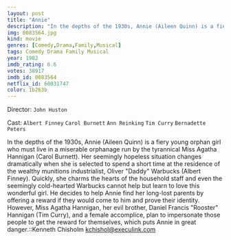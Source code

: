 ```yaml
---
layout: post
title: "Annie"
description: "In the depths of the 1930s, Annie (Aileen Quinn) is a fiery young orphan girl who must live in a miserable orphanage run by the tyrannical Miss Agatha Hannigan (Carol Burnett). Her seemingly hopeless situation changes dramatically when she is selected to spend a short time at the residence of the wealthy munitions industrialist, Oliver Daddy Warbucks (Albert Finney). Quickly, she charms the hearts of the household staff and even th.."
img: 0083564.jpg
kind: movie
genres: [Comedy,Drama,Family,Musical]
tags: Comedy Drama Family Musical 
year: 1982
imdb_rating: 6.6
votes: 38917
imdb_id: 0083564
netflix_id: 60031747
color: 1b263b
---
```

Director: `John Huston`  

Cast: `Albert Finney` `Carol Burnett` `Ann Reinking` `Tim Curry` `Bernadette Peters` 

In the depths of the 1930s, Annie (Aileen Quinn) is a fiery young orphan girl who must live in a miserable orphanage run by the tyrannical Miss Agatha Hannigan (Carol Burnett). Her seemingly hopeless situation changes dramatically when she is selected to spend a short time at the residence of the wealthy munitions industrialist, Oliver "Daddy" Warbucks (Albert Finney). Quickly, she charms the hearts of the household staff and even the seemingly cold-hearted Warbucks cannot help but learn to love this wonderful girl. He decides to help Annie find her long-lost parents by offering a reward if they would come to him and prove their identity. However, Miss Agatha Hannigan, her evil brother, Daniel Francis "Rooster" Hannigan (Tim Curry), and a female accomplice, plan to impersonate those people to get the reward for themselves, which puts Annie in great danger.::Kenneth Chisholm <kchishol@execulink.com>
